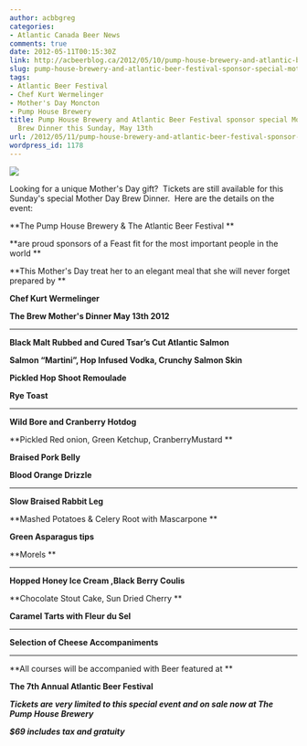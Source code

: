 ```yaml
---
author: acbbgreg
categories:
- Atlantic Canada Beer News
comments: true
date: 2012-05-11T00:15:30Z
link: http://acbeerblog.ca/2012/05/10/pump-house-brewery-and-atlantic-beer-festival-sponsor-special-mothers-day-brew-dinner-this-sunday-may-13th/
slug: pump-house-brewery-and-atlantic-beer-festival-sponsor-special-mothers-day-brew-dinner-this-sunday-may-13th
tags:
- Atlantic Beer Festival
- Chef Kurt Wermelinger
- Mother's Day Moncton
- Pump House Brewery
title: Pump House Brewery and Atlantic Beer Festival sponsor special Mother's Day
  Brew Dinner this Sunday, May 13th
url: /2012/05/11/pump-house-brewery-and-atlantic-beer-festival-sponsor-special-mothers-day-brew-dinner-this-sunday-may-13th/
wordpress_id: 1178
---
```


[![](http://acbeerblog.ca/wp-content/uploads/2012/05/pumphouse.png)](http://acbeerblog.ca/wp-content/uploads/2012/05/pumphouse.png)

Looking for a unique Mother's Day gift?  Tickets are still available for this Sunday's special Mother Day Brew Dinner.  Here are the details on the event:


**The Pump House Brewery & The Atlantic Beer Festival **




**are proud sponsors of a Feast fit for the most important people in the world **




**This Mother's Day treat her to an elegant meal that she will never forget prepared by **




**Chef Kurt Wermelinger**




**The Brew Mother's Dinner May 13th 2012**




***




**Black Malt Rubbed and Cured Tsar’s Cut Atlantic Salmon**




**Salmon “Martini”, Hop Infused Vodka, Crunchy Salmon Skin**




**Pickled Hop Shoot Remoulade**




**Rye Toast**




*******




**Wild Bore and Cranberry Hotdog**




**Pickled Red onion, Green Ketchup, CranberryMustard **




**Braised Pork Belly**




**Blood Orange Drizzle**




*******




**Slow Braised Rabbit Leg**




**Mashed Potatoes & Celery Root with Mascarpone **




**Green Asparagus tips**




**Morels **




*******




**Hopped Honey Ice Cream ,Black Berry Coulis**




**Chocolate Stout Cake, Sun Dried Cherry **




**Caramel Tarts with Fleur du Sel**




*******




**Selection of Cheese Accompaniments**




*******




**All courses will be accompanied with Beer featured at **




**The 7th Annual Atlantic Beer Festival**




_**Tickets are very limited to this special event and on sale now at The Pump House Brewery**_




_**$69 includes tax and gratuity**_

